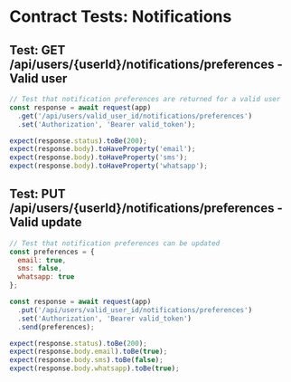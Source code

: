 # Contract Tests: Notifications

## Test: GET /api/users/{userId}/notifications/preferences - Valid user
```javascript
// Test that notification preferences are returned for a valid user
const response = await request(app)
  .get('/api/users/valid_user_id/notifications/preferences')
  .set('Authorization', 'Bearer valid_token');

expect(response.status).toBe(200);
expect(response.body).toHaveProperty('email');
expect(response.body).toHaveProperty('sms');
expect(response.body).toHaveProperty('whatsapp');
```

## Test: PUT /api/users/{userId}/notifications/preferences - Valid update
```javascript
// Test that notification preferences can be updated
const preferences = {
  email: true,
  sms: false,
  whatsapp: true
};

const response = await request(app)
  .put('/api/users/valid_user_id/notifications/preferences')
  .set('Authorization', 'Bearer valid_token')
  .send(preferences);

expect(response.status).toBe(200);
expect(response.body.email).toBe(true);
expect(response.body.sms).toBe(false);
expect(response.body.whatsapp).toBe(true);
```